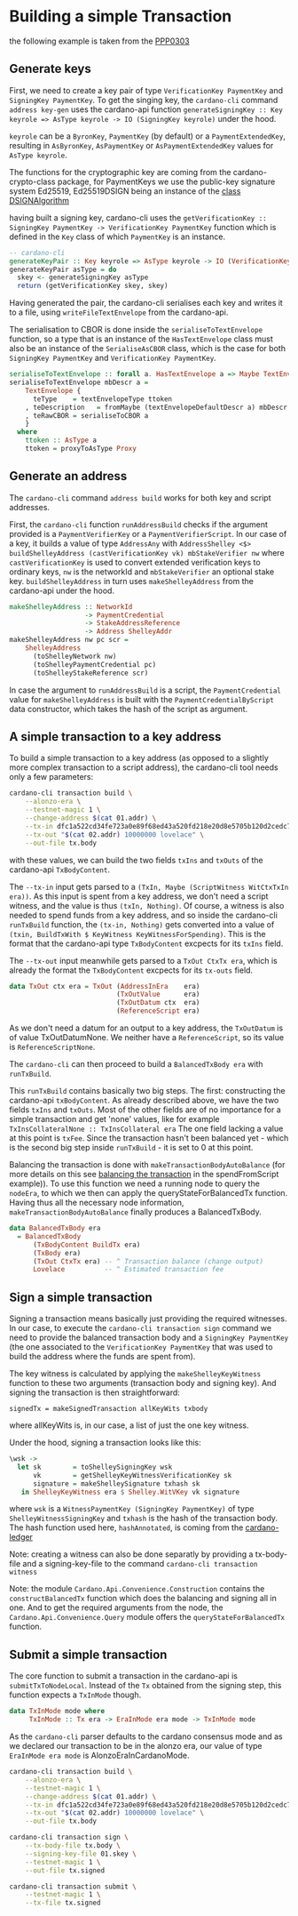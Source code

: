 # Building a simple Transaction

the following example is taken from the [PPP0303](https://github.com/input-output-hk/plutus-pioneer-program/tree/third-iteration/code/week03)

## Generate keys

First, we need to create a key pair of type `VerificationKey PaymentKey` and `SigningKey PaymentKey`. To get the singing key, the `cardano-cli` command `address key-gen` uses the cardano-api function `generateSigningKey :: Key keyrole => AsType keyrole -> IO (SigningKey keyrole)` under the hood.

`keyrole` can be a `ByronKey`, `PaymentKey` (by default) or a `PaymentExtendedKey`, resulting in `AsByronKey`, `AsPaymentKey` or `AsPaymentExtendedKey` values for `AsType keyrole`.

The functions for the cryptographic key are coming from the cardano-crypto-class package, for PaymentKeys we use the public-key signature system Ed25519, Ed25519DSIGN being an instance of the [class DSIGNAlgorithm](https://github.com/input-output-hk/cardano-base/blob/dd60865a18478aa7f2936693da952cd22d76b080/cardano-crypto-class/src/Cardano/Crypto/DSIGN/Ed25519.hs)

having built a signing key, cardano-cli uses the `getVerificationKey :: SigningKey PaymentKey -> VerificationKey PaymentKey` function which is defined in the `Key` class of which `PaymentKey` is an instance. 

```haskell
-- cardano-cli
generateKeyPair :: Key keyrole => AsType keyrole -> IO (VerificationKey keyrole, SigningKey keyrole)
generateKeyPair asType = do
  skey <- generateSigningKey asType
  return (getVerificationKey skey, skey)
```

Having generated the pair, the cardano-cli serialises each key and writes it to a file, using `writeFileTextEnvelope` from the cardano-api.

The serialisation to CBOR is done inside the `serialiseToTextEnvelope` function, so a type that is an instance of the `HasTextEnvelope` class must also be an instance of the `SerialiseAsCBOR` class, which is the case for both `SigningKey PaymentKey` and `VerificationKey PaymentKey`.

```haskell
serialiseToTextEnvelope :: forall a. HasTextEnvelope a => Maybe TextEnvelopeDescr -> a -> TextEnvelope
serialiseToTextEnvelope mbDescr a =
    TextEnvelope {
      teType    = textEnvelopeType ttoken
    , teDescription   = fromMaybe (textEnvelopeDefaultDescr a) mbDescr
    , teRawCBOR = serialiseToCBOR a
    }
  where
    ttoken :: AsType a
    ttoken = proxyToAsType Proxy
```

## Generate an address

The `cardano-cli` command `address build` works for both key and script addresses.

First, the `cardano-cli` function `runAddressBuild` checks if the argument provided is a `PaymentVerifierKey` or a `PaymentVerifierScript`. In our case of a key, it builds a value of type `AddressAny` with `AddressShelley <$> buildShelleyAddress (castVerificationKey vk) mbStakeVerifier nw` where `castVerificationKey` is used to convert extended verification keys to ordinary keys, `nw` is the networkId and `mbStakeVerifier` an optional stake key. `buildShelleyAddress` in turn uses `makeShelleyAddress` from the cardano-api under the hood.

```haskell
makeShelleyAddress :: NetworkId
                   -> PaymentCredential
                   -> StakeAddressReference
                   -> Address ShelleyAddr
makeShelleyAddress nw pc scr =
    ShelleyAddress
      (toShelleyNetwork nw)
      (toShelleyPaymentCredential pc)
      (toShelleyStakeReference scr)
```

In case the argument to `runAddressBuild` is a script, the `PaymentCredential` value for `makeShelleyAddress` is built with the `PaymentCredentialByScript` data constructor, which takes the hash of the script as argument. 

## A simple transaction to a key address

To build a simple transaction to a key address (as opposed to a slightly more complex transaction to a script address), the cardano-cli tool needs only a few parameters:
 
```bash
cardano-cli transaction build \
    --alonzo-era \
    --testnet-magic 1 \
    --change-address $(cat 01.addr) \
    --tx-in dfc1a522cd34fe723a0e89f68ed43a520fd218e20d8e5705b120d2cedc7f45ad#0 \
    --tx-out "$(cat 02.addr) 10000000 lovelace" \
    --out-file tx.body
```

with these values, we can build the two fields `txIns` and `txOuts` of the cardano-api `TxBodyContent`.

The `--tx-in` input gets parsed to a `(TxIn, Maybe (ScriptWitness WitCtxTxIn era))`. As this input is spent from a key address, we don't need a script witness, and the value is thus `(txIn, Nothing)`. 
Of course, a witness is also needed to spend funds from a key address, and so inside the cardano-cli `runTxBuild` function, the `(tx-in, Nothing)` gets converted into a value of `(txin, BuildTxWith $ KeyWitness KeyWitnessForSpending)`. This is the format that the cardano-api type `TxBodyContent` excpects for its `txIns` field.

The `--tx-out` input meanwhile gets parsed to a `TxOut CtxTx era`, which is already the format the `TxBodyContent` excpects for its `tx-outs` field. 

```haskell
data TxOut ctx era = TxOut (AddressInEra    era)
                           (TxOutValue      era)
                           (TxOutDatum ctx  era)
                           (ReferenceScript era)
```

As we don't need a datum for an output to a key address, the `TxOutDatum` is of value TxOutDatumNone. We neither have a `ReferenceScript`, so its value is `ReferenceScriptNone`.

The `cardano-cli` can then proceed to build a `BalancedTxBody era` with `runTxBuild`.

This `runTxBuild` contains basically two big steps. The first: constructing the cardano-api `txBodyContent`. As already described above, we have the two fields `txIns` and `txOuts`. Most of the other fields are of no importance for a simple transaction and get 'none' values, like for example `TxInsCollateralNone :: TxInsCollateral era`
The one field lacking a value at this point is `txFee`. Since the transaction hasn't been balanced yet - which is the second big step inside `runTxBuild` - it is set to 0 at this point.

Balancing the transaction is done with `makeTransactionBodyAutoBalance` (for more details on this see [balancing the transaction](./spendFromScript.md#balancing-the-transaction) in the spendFromScript example)). To use this function we need a running node to query the `nodeEra`, to which we then can apply the queryStateForBalancedTx function. Having thus all the necessary node information, `makeTransactionBodyAutoBalance` finally produces a BalancedTxBody.
     
```haskell
data BalancedTxBody era
  = BalancedTxBody
      (TxBodyContent BuildTx era)
      (TxBody era)
      (TxOut CtxTx era) -- ^ Transaction balance (change output)
      Lovelace          -- ^ Estimated transaction fee
```

## Sign a simple transaction

Signing a transaction means basically just providing the required witnesses. In our case, to execute the `cardano-cli transaction sign` command we need to provide the balanced transaction body and a `SigningKey PaymentKey` (the one associated to the `VerificationKey PaymentKey` that was used to build the address where the funds are spent from).

The key witness is calculated by applying the `makeShelleyKeyWitness` function to these two arguments (transaction body and signing key). And signing the transaction is then straightforward:

`signedTx = makeSignedTransaction allKeyWits txbody`

where allKeyWits is, in our case, a list of just the one key witness.

Under the hood, signing a transaction looks like this:

``` haskell
\wsk ->
  let sk        = toShelleySigningKey wsk
      vk        = getShelleyKeyWitnessVerificationKey sk
      signature = makeShelleySignature txhash sk
   in ShelleyKeyWitness era $ Shelley.WitVKey vk signature
```

where `wsk` is a `WitnessPaymentKey (SigningKey PaymentKey)` of type `ShelleyWitnessSigningKey` and `txhash` is the hash of the transaction body. The hash function used here, `hashAnnotated`, is coming from the [cardano-ledger](https://github.com/input-output-hk/cardano-ledger/blob/master/libs/cardano-ledger-core/src/Cardano/Ledger/SafeHash.hs)

Note: creating a witness can also be done separatly by providing a tx-body-file and a signing-key-file to the command `cardano-cli transaction witness`

Note: the module `Cardano.Api.Convenience.Construction` contains the `constructBalancedTx` function which does the balancing and signing all in one. And to get the required arguments from the node, the `Cardano.Api.Convenience.Query` module offers the `queryStateForBalancedTx` function.

## Submit a simple transaction

The core function to submit a transaction in the cardano-api is `submitTxToNodeLocal`. Instead of the `Tx` obtained from the signing step, this function expects a `TxInMode` though.

```haskell
data TxInMode mode where
     TxInMode :: Tx era -> EraInMode era mode -> TxInMode mode
```

As the `cardano-cli` parser defaults to the cardano consensus mode and as we declared our transaction to be in the alonzo era, our value of type `EraInMode era mode` is AlonzoEraInCardanoMode. 

```bash
cardano-cli transaction build \
    --alonzo-era \
    --testnet-magic 1 \
    --change-address $(cat 01.addr) \
    --tx-in dfc1a522cd34fe723a0e89f68ed43a520fd218e20d8e5705b120d2cedc7f45ad#0 \
    --tx-out "$(cat 02.addr) 10000000 lovelace" \
    --out-file tx.body

cardano-cli transaction sign \
    --tx-body-file tx.body \
    --signing-key-file 01.skey \
    --testnet-magic 1 \
    --out-file tx.signed

cardano-cli transaction submit \
    --testnet-magic 1 \
    --tx-file tx.signed
```
